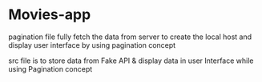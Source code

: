 # Movies-app
pagination file fully fetch the data from server to create the local host and display user interface by using pagination concept

 src file is to store data from Fake API &amp; display data in user Interface while using Pagination concept
